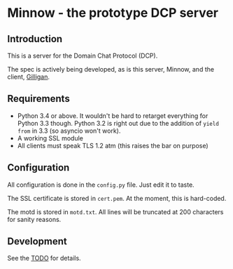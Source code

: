 # Minnow - the prototype DCP server

## Introduction
This is a server for the Domain Chat Protocol (DCP).

The spec is actively being developed, as is this server, Minnow, and the
client, [Gilligan](https://github.com/DCP-Project/gilligan-prototype).

## Requirements
* Python 3.4 or above. It wouldn't be hard to retarget everything for Python
3.3 though. Python 3.2 is right out due to the addition of `yield from` in 3.3
(so asyncio won't work).
* A working SSL module
* All clients must speak TLS 1.2 atm (this raises the bar on purpose)

## Configuration
All configuration is done in the `config.py` file. Just edit it to taste.

The SSL certificate is stored in `cert.pem`. At the moment, this is
hard-coded.

The motd is stored in `motd.txt`. All lines will be truncated at 200 characters
for sanity reasons.

## Development
See the [TODO](https://github.com/DCP-Project/minnow-prototype/blob/master/TODO.md) for 
details.
